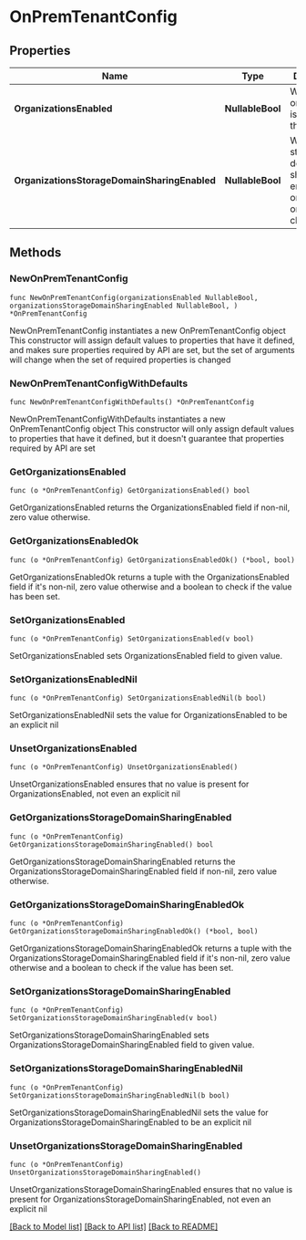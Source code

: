 # OnPremTenantConfig

## Properties

Name | Type | Description | Notes
------------ | ------------- | ------------- | -------------
**OrganizationsEnabled** | **NullableBool** | Wether organizations is enabled on the cluster. | 
**OrganizationsStorageDomainSharingEnabled** | **NullableBool** | Wether storage domain sharing is enabled for organizations on the cluster. | 

## Methods

### NewOnPremTenantConfig

`func NewOnPremTenantConfig(organizationsEnabled NullableBool, organizationsStorageDomainSharingEnabled NullableBool, ) *OnPremTenantConfig`

NewOnPremTenantConfig instantiates a new OnPremTenantConfig object
This constructor will assign default values to properties that have it defined,
and makes sure properties required by API are set, but the set of arguments
will change when the set of required properties is changed

### NewOnPremTenantConfigWithDefaults

`func NewOnPremTenantConfigWithDefaults() *OnPremTenantConfig`

NewOnPremTenantConfigWithDefaults instantiates a new OnPremTenantConfig object
This constructor will only assign default values to properties that have it defined,
but it doesn't guarantee that properties required by API are set

### GetOrganizationsEnabled

`func (o *OnPremTenantConfig) GetOrganizationsEnabled() bool`

GetOrganizationsEnabled returns the OrganizationsEnabled field if non-nil, zero value otherwise.

### GetOrganizationsEnabledOk

`func (o *OnPremTenantConfig) GetOrganizationsEnabledOk() (*bool, bool)`

GetOrganizationsEnabledOk returns a tuple with the OrganizationsEnabled field if it's non-nil, zero value otherwise
and a boolean to check if the value has been set.

### SetOrganizationsEnabled

`func (o *OnPremTenantConfig) SetOrganizationsEnabled(v bool)`

SetOrganizationsEnabled sets OrganizationsEnabled field to given value.


### SetOrganizationsEnabledNil

`func (o *OnPremTenantConfig) SetOrganizationsEnabledNil(b bool)`

 SetOrganizationsEnabledNil sets the value for OrganizationsEnabled to be an explicit nil

### UnsetOrganizationsEnabled
`func (o *OnPremTenantConfig) UnsetOrganizationsEnabled()`

UnsetOrganizationsEnabled ensures that no value is present for OrganizationsEnabled, not even an explicit nil
### GetOrganizationsStorageDomainSharingEnabled

`func (o *OnPremTenantConfig) GetOrganizationsStorageDomainSharingEnabled() bool`

GetOrganizationsStorageDomainSharingEnabled returns the OrganizationsStorageDomainSharingEnabled field if non-nil, zero value otherwise.

### GetOrganizationsStorageDomainSharingEnabledOk

`func (o *OnPremTenantConfig) GetOrganizationsStorageDomainSharingEnabledOk() (*bool, bool)`

GetOrganizationsStorageDomainSharingEnabledOk returns a tuple with the OrganizationsStorageDomainSharingEnabled field if it's non-nil, zero value otherwise
and a boolean to check if the value has been set.

### SetOrganizationsStorageDomainSharingEnabled

`func (o *OnPremTenantConfig) SetOrganizationsStorageDomainSharingEnabled(v bool)`

SetOrganizationsStorageDomainSharingEnabled sets OrganizationsStorageDomainSharingEnabled field to given value.


### SetOrganizationsStorageDomainSharingEnabledNil

`func (o *OnPremTenantConfig) SetOrganizationsStorageDomainSharingEnabledNil(b bool)`

 SetOrganizationsStorageDomainSharingEnabledNil sets the value for OrganizationsStorageDomainSharingEnabled to be an explicit nil

### UnsetOrganizationsStorageDomainSharingEnabled
`func (o *OnPremTenantConfig) UnsetOrganizationsStorageDomainSharingEnabled()`

UnsetOrganizationsStorageDomainSharingEnabled ensures that no value is present for OrganizationsStorageDomainSharingEnabled, not even an explicit nil

[[Back to Model list]](../README.md#documentation-for-models) [[Back to API list]](../README.md#documentation-for-api-endpoints) [[Back to README]](../README.md)


